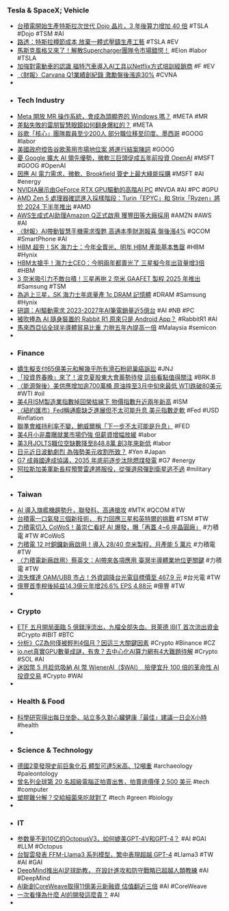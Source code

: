 ### Tesla & SpaceX; Vehicle
- [台積電開始生產特斯拉次世代 Dojo 晶片，3 年後算力增加 40 倍](https://technews.tw/2024/05/02/tsmc-confirm-tesla-nextgen-dojo/) #TSLA #Dojo #TSM #AI
- [路透：特斯拉樽節成本 放棄一體式壓鑄生產工藝](https://news.cnyes.com/news/id/5542905) #TSLA #EV
- [馬斯克風格又來了！解散Supercharger團隊令市場錯愕！](https://uanalyze.com.tw/articles/253585191) #Elon #labor #TSLA
- [加強對電動車的認識 福特汽車導入AI工具以Netflix方式培訓經銷商](https://news.cnyes.com/news/id/5542882) #F #EV
- [〈財報〉Carvana Q1業績創紀錄 激勵盤後漲逾30%](https://news.cnyes.com/news/id/5543093) #CVNA
-
- ### Tech Industry
- [Meta 開放 MR 操作系統，會成為頭顯界的 Windows 嗎？](https://technews.tw/2024/05/02/meta-horizon-os-is-arvr-ver-windows/) #META #MR
- [差點失敗的雷朋智慧眼鏡如何翻身爆紅的？](https://ccc.technews.tw/2024/05/01/meta-ray-ban-rising/) #META
- [谷歌「核心」團隊裁員至少200人 部分職位移至印度、墨西哥](https://news.cnyes.com/news/id/5543231) #GOOG #labor
- [美國政府控告谷歌濫用市場地位案 將進行結案陳詞](https://news.cnyes.com/news/id/5544448) #GOOG
- [憂 Google 擴大 AI 領先優勢，微軟三巨頭促成五年前投資 OpenAI](https://finance.technews.tw/2024/05/02/microsoft-s-openai-investment-was-triggered-by-google-fears/) #MSFT #GOOG #OpenAI
- [因應 AI 電力需求，微軟、Brookfield 簽史上最大綠能採購](https://technews.tw/2024/05/02/brookfield-and-microsoft-collaborating-to-deliver-over-10-5-gw-of-new-renewable-power-capacity-globally/) #MSFT #AI #energy
- [NVIDIA展示由GeForce RTX GPU驅動的高階AI PC](https://www.4gamers.com.tw/news/detail/64328/nvidia-promotes-premium-ai-pcs-powered-by-geforce-gpus) #NVDA #AI #PC #GPU
- [AMD Zen 5 處理器確認進入採樣階段：Turin「EPYC」和 Strix「Ryzen」將於 2024 下半年推出](https://jctechspace.com/amd-zen-5-cpus-confrimed-now-sampling-incoming/) #AMD
- [AWS生成式AI助理Amazon Q正式啟用 獲豐田等大廠採用](https://news.cnyes.com/news/id/5544185) #AMZN #AWS #AI
- [〈財報〉AI帶動智慧手機需求復甦 高通本季財測報喜 盤後漲4%](https://news.cnyes.com/news/id/5543098) #QCOM #SmartPhone #AI
- [HBM 超夯！SK 海力士：今年全賣光、明年 HBM 產能基本售罄](https://technews.tw/2024/05/02/skhynix-hbm-2025/) #HBM #Hynix
- [HBM太搶手！海力士CEO：今明兩年都賣光了 三星擬今年出貨量增3倍](https://news.cnyes.com/news/id/5543615) #HBM
- [3 奈米吸引力不敵台積！三星再拚 2 奈米 GAAFET 製程 2025 年推出](https://technews.tw/2024/05/02/samsung-2nm-node/) #Samsung #TSM
- [為追上三星，SK 海力士年底量產 1c DRAM 記憶體](https://finance.technews.tw/2024/05/02/sk-hynix-will-mass-produce-1c-dram-memory-by-the-end-of-the-year/) #DRAM #Samsung #Hynix
- [研調：AI驅動需求 2023-2027年AI筆電銷量近5億台](https://m.moneydj.com/f1a.aspx?a=2f7e454c-1d36-4d8a-bbd9-841f8f9c4f1b) #AI #NB #PC
- [被吹捧為 AI 隨身裝置的 Rabbit R1 原來只是 Android App？](https://www.newmobilelife.com/2024/05/01/rabbit-r1-just-an-android-app/) #RabbitR1 #AI
- [馬來西亞佔全球半導體貿易比重 力拚五年內提高一倍](https://news.cnyes.com/news/id/5543562) #Malaysia #semicon
-
- ### Finance
- [嬌生擬支付65億美元和解幾乎所有滑石粉卵巢癌訴訟](https://news.cnyes.com/news/id/5542891) #JNJ
- [「投資界春晚」來了！波克夏股東大會蓄勢待發 這些看點值得關注](https://m.cnyes.com/news/id/5542975) #BRK.B
- [〈能源盤後〉美供應增加逾700萬桶 原油摔至3月中旬來最低 WTI跌破80美元](https://news.cnyes.com/news/id/5543017) #WTI #oil
- [美4月ISM製造業指數掉回榮枯線下 物價指數升近兩年新高](https://news.cnyes.com/news/id/5542894) #ISM
- [〈紐約匯市〉Fed稱通膨缺乏進展但不太可能升息 美元指數走軟](https://news.cnyes.com/news/id/5543025) #Fed #USD #inflation
- [聯準會維持利率不變，鮑威爾稱「下一步不太可能是升息」](https://abmedia.io/fomc-meeting-keeps-interest-rate-unchange) #FED
- [美4月小非農曝就業市場仍強 但薪資增幅放緩](https://news.cnyes.com/news/id/5542915) #labor
- [美3月JOLTS職位空缺數降至848.8萬 創3年來新低](https://news.cnyes.com/news/id/5542895) #labor
- [日元近日波動劇烈 為強勢美元收割所致？](https://news.cnyes.com/news/id/5543613) #Yen #Japan
- [G7 成員國達成協議，2035 年底前逐步汰除燃煤發電](https://technews.tw/2024/05/02/g7-coal-fired-2035/) #G7 #energy
- [阿拉斯加美軍新長程預警雷達將服役，從彈道飛彈到衛星逃不過](https://technews.tw/2024/05/01/the-new-generation-of-long-range-early-warning-radar-of-the-us-military-in-alaska-will-be-put-into-service/) #military
-
- ### Taiwan
- [AI 導入旗艦機趨勢升，聯發科、高通搶攻](https://technews.tw/2024/05/02/ai-smart-phone-mediatek-qualcomm/) #MTK #QCOM #TW
- [台積電一口氣發三個新技術， 有力回應三星和英特爾的挑戰](https://www.techbang.com/posts/114955-tsmc-has-released-three-new-technologies-in-one-go-to-respond) #TSM #TW
- [力積電切入 CoWoS！黃崇仁看好 AI 爆發，曝「再蓋 4~6 座晶圓廠」](https://technews.tw/2024/05/02/psmc-frank-huang-talked-about-new-factory/) #力積電 #TW #CoWoS
- [力積電 12 吋銅鑼新廠啟用！導入 28/40 奈米製程，月產能 5 萬片](https://technews.tw/2024/05/02/psmc-tongluo-new-fab/) #力積電 #TW
- [〈力積電新廠啟用〉蔡英文：AI帶來各項應用 臺灣半導體業地位更關鍵](https://news.cnyes.com/news/id/5543734) #力積電 #TW
- [流失輝達 OAM/UBB 市占！外資調降台光電目標價至 467.9 元](https://finance.technews.tw/2024/05/02/oamubb/) #台光電 #TW
- [億豐首季稅後純益14.3億元年增26.6% EPS 4.88元](https://news.cnyes.com/news/id/5543990) #億豐 #TW
-
- ### Crypto
- [ETF 五月開局面臨 5 億鎂淨流出，九檔全部失血、貝萊德 IBIT 首次流出資金](https://abmedia.io/bitcoin-nine-etf-all-outflow) #Crypto #IBIT #BTC
- [分析》CZ為何僅被輕判4個月？因這三大關鍵因素](https://www.blocktempo.com/why-was-cz-only-sentenced-to-4-months-three-key-factors/) #Crypto #Binance #CZ
- [io.net真實GPU數量成謎，有鬼？去中心化AI算力網有4大難題待解](https://www.blocktempo.com/is-the-number-of-real-gpus-in-io-net-a-mystery-what-are-the-problems-with-decentralized-ai-protocols/) #Crypto #SOL #AI
- [迷因幣 5 月趁低吸納 AI 幣 WienerAI（$WAI）　撿便宜升 100 倍的革命性 AI 投資交易](https://news.cnyes.com/news/id/5543113) #Crypto #WAI
-
- ### Health & Food
- [科學研究得出每日坐卧、站立多久對心臟健康「最佳」建議一日企X小時](https://std.stheadline.com/realtime/article/1996367/即時-國際-科學研究得出每日坐卧-站立多久對心臟健康-最佳-建議日企X小時) #health
-
- ### Science & Technology
- [德國2童發現史前巨象化石 體型可達5米高、12噸重](https://news.pts.org.tw/article/692639) #archaeology #paleontology
- [曾名列全球第 20 名超級電腦正拍賣出售，拍賣底價僅 2,500 美元](https://technews.tw/2024/05/02/the-worlds-20th-supercomputer-is-up-for-sale-at-auction/) #tech #computer
- [塑膠難分解？交給細菌來吃就對了](https://technews.tw/2024/05/02/extra-strong-spore-loaded-plastic-eats-itself-when-it-hits-landfill/) #tech #green #biology
-
- ### IT
- [参数量不到10亿的OctopusV3，如何媲美GPT-4V和GPT-4？](https://www.jiqizhixin.com/articles/2024-05-02-3) #AI #GAI #LLM #Octopus
- [台智雲發表 FFM-Llama3 系列模型，繁中表現超越 GPT-4](https://technews.tw/2024/05/02/ffm-llama3-70b-and-8b/) #Llama3 #TW #AI #GAI
- [DeepMind推出AI足球助教， 在設計進攻和防守戰略已超越人類教練](https://www.techbang.com/posts/114570-google-brings-ai-to-football-it-has-surpassed-humans-in) #AI #DeepMind
- [AI新創CoreWeave取得11億美元新融資 估值翻近三倍](https://news.cnyes.com/news/id/5543075) #AI #CoreWeave
- [一次看懂為什麼 AI的開發這麼貴？](https://www.wealth.com.tw/articles/0c8ff301-71eb-4c95-a3cd-33126670c82b) #AI
-